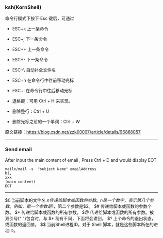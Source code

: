 ### ksh(KornShell)


命令行模式下按下 Esc 键后，可通过

 + ESC+k 上一条命令

 + ESC+j 下一条命令

 + ESC++ 上一条命令

 + ESC+- 下一条命令

 + ESC+\ 自动补全文件名

 + ESC+h 在命令行中往前移动光标

 + ESC+l 在命令行中往后移动光标

 + 退格键：可用 Ctrl + H 来实现。

 + 删除整行：Ctrl + U

 + 删除光标之前的一个单词：Ctrl + W


原文链接：https://blog.csdn.net/zzk00007/article/details/96868057

----

### Send email
After input the main content of email , Press Ctrl + D and  would display EOT
```
mailx/mail -s  "subject Name" emailAddress
hi, 
xxx
(main content)
EOT
```

-----

$0	当前脚本的文件名
$n	传递给脚本或函数的参数。n 是一个数字，表示第几个参数。例如，第一个参数是$1，第二个参数是$2。
$#	传递给脚本或函数的参数个数。
$*	传递给脚本或函数的所有参数。
$@	传递给脚本或函数的所有参数。被双引号(" ")包含时，与 $* 稍有不同，下面将会讲到。
$?	上个命令的退出状态，或函数的返回值。
$$	当前Shell进程ID。对于 Shell 脚本，就是这些脚本所在的进程ID。


